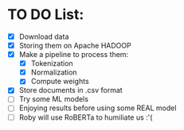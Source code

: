 # TO DO List:

- [X] Download data
- [X] Storing them on Apache HADOOP
- [X] Make a pipeline to process them:
  - [X] Tokenization
  - [X] Normalization
  - [X] Compute weights
- [X] Store documents in .csv format
- [ ] Try some ML models
- [ ] Enjoying results before using some REAL model
- [ ] Roby will use RoBERTa to humiliate us :'(
